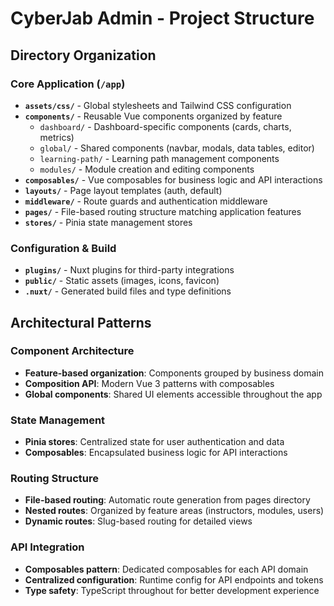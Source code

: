 # CyberJab Admin - Project Structure

## Directory Organization

### Core Application (`/app`)
- **`assets/css/`** - Global stylesheets and Tailwind CSS configuration
- **`components/`** - Reusable Vue components organized by feature
  - `dashboard/` - Dashboard-specific components (cards, charts, metrics)
  - `global/` - Shared components (navbar, modals, data tables, editor)
  - `learning-path/` - Learning path management components
  - `modules/` - Module creation and editing components
- **`composables/`** - Vue composables for business logic and API interactions
- **`layouts/`** - Page layout templates (auth, default)
- **`middleware/`** - Route guards and authentication middleware
- **`pages/`** - File-based routing structure matching application features
- **`stores/`** - Pinia state management stores

### Configuration & Build
- **`plugins/`** - Nuxt plugins for third-party integrations
- **`public/`** - Static assets (images, icons, favicon)
- **`.nuxt/`** - Generated build files and type definitions

## Architectural Patterns

### Component Architecture
- **Feature-based organization**: Components grouped by business domain
- **Composition API**: Modern Vue 3 patterns with composables
- **Global components**: Shared UI elements accessible throughout the app

### State Management
- **Pinia stores**: Centralized state for user authentication and data
- **Composables**: Encapsulated business logic for API interactions

### Routing Structure
- **File-based routing**: Automatic route generation from pages directory
- **Nested routes**: Organized by feature areas (instructors, modules, users)
- **Dynamic routes**: Slug-based routing for detailed views

### API Integration
- **Composables pattern**: Dedicated composables for each API domain
- **Centralized configuration**: Runtime config for API endpoints and tokens
- **Type safety**: TypeScript throughout for better development experience
